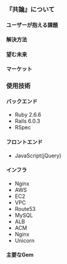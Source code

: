 ### 『共論』について

#### ユーザーが抱える課題

#### 解決方法


#### 望む未来


#### マーケット

### 使用技術
#### バックエンド
* Ruby 2.6.6
* Rails 6.0.3
* RSpec
#### フロントエンド
* JavaScript(jQuery)
#### インフラ
* Nginx
* AWS
 * EC2
 * VPC
 * Route53
 * MySQL
 * ALB
 * ACM
* Nginx
* Unicorn

#### 主要なGem

